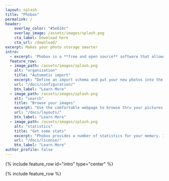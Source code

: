 ```yaml
---
layout: splash
title: "Phobox"
permalink: /
header:
    overlay_color: "#5e616c"
    overlay_image: /assets/images/splash.png
    cta_label: Download here
    cta_url: /download/
excerpt: Makes your photo storage smarter
intro: 
  - excerpt: 'Phobox is a **free and open source** software that allows you to automatically **store your photos** in your directory structure and gives you **convenient access to mobile devices** at home.'
  feature_row:
  - image_path: /assets/images/splash.png
    alt: "organization"
    title: "Automatic import"
    excerpt: "Define an import schema and put your new photos into the import directory. Phobox organizes the pictures to the correct target directory"
    url: "/docs/configuration/"
    btn_label: "Learn More"
  - image_path: /assets/images/splash.png
    alt: "search"
    title: "Browse your images"
    excerpt: "Use the comfortable webpage to browse thru your pictures. Search fast for moments by using time information, TAGs or image names."
    url: "/docs/layouts/"
    btn_label: "Learn More"
  - image_path: /assets/images/splash.png
    alt: "statistics"
    title: "Get some stats"
    excerpt: "Phobox provides a number of statistics for your memory. In which month did you take the most pictures and with which camera?"
    url: "/docs/license/"
    btn_label: "Learn More"
author_profile: false
---
```


{% include feature_row id="intro" type="center" %}

{% include feature_row %}
